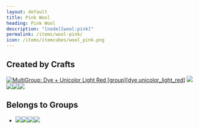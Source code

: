 ```yaml
---
layout: default
title: Pink Wool
heading: Pink Wool
description: "[node][wool:pink]"
permalink: /items/wool-pink/
icon: /items/itemcubes/wool_pink.png
---
```



## Created by Crafts

<div class="craft">
    <div>
        <span><a href="{{site.baseurl}}/items/group-dye,unicolor-light-red/"><img src="{{site.baseurl}}/assets/img/items/group.png" data-toggle="tooltip" title="MultiGroup: Dye + Unicolor Light Red [group][dye,unicolor_light_red]"></a></a></span>
        <span><a href="{{site.baseurl}}/items/group-wool/"><span class="item-group" data-toggle="tooltip" title="Group: Wool [group][wool]"><img src="{{site.baseurl}}/assets/img/items/itemcubes/wool_black.png"><img src="{{site.baseurl}}/assets/img/items/itemcubes/wool_blue.png"><img src="{{site.baseurl}}/assets/img/items/itemcubes/wool_brown.png"><img src="{{site.baseurl}}/assets/img/items/itemcubes/wool_cyan.png"></span></a></span>
        <span></span>
    </div>
    <div>
        <span></span>
        <span></span>
        <span></span>
    </div>
    <div>
        <span></span>
        <span></span>
        <span></span>
    </div>
</div>


## Belongs to Groups

<ul class="list-items clearfix">
    <li><a href="{{site.baseurl}}/items/group-wool/"><span class="item-group" data-toggle="tooltip" title="Group: Wool [group][wool]"><img src="{{site.baseurl}}/assets/img/items/itemcubes/wool_black.png"><img src="{{site.baseurl}}/assets/img/items/itemcubes/wool_blue.png"><img src="{{site.baseurl}}/assets/img/items/itemcubes/wool_brown.png"><img src="{{site.baseurl}}/assets/img/items/itemcubes/wool_cyan.png"></span></a></li>
</ul>
